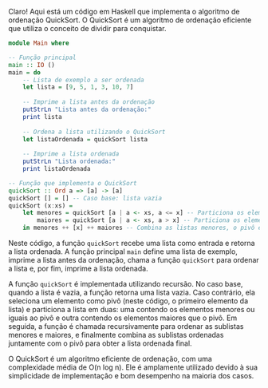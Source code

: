 Claro! Aqui está um código em Haskell que implementa o algoritmo de ordenação QuickSort. O QuickSort é um algoritmo de ordenação eficiente que utiliza o conceito de dividir para conquistar.

```haskell
module Main where

-- Função principal
main :: IO ()
main = do
    -- Lista de exemplo a ser ordenada
    let lista = [9, 5, 1, 3, 10, 7]
    
    -- Imprime a lista antes da ordenação
    putStrLn "Lista antes da ordenação:"
    print lista
    
    -- Ordena a lista utilizando o QuickSort
    let listaOrdenada = quickSort lista
    
    -- Imprime a lista ordenada
    putStrLn "Lista ordenada:"
    print listaOrdenada

-- Função que implementa o QuickSort
quickSort :: Ord a => [a] -> [a]
quickSort [] = [] -- Caso base: lista vazia
quickSort (x:xs) =
    let menores = quickSort [a | a <- xs, a <= x] -- Particiona os elementos menores que o pivô
        maiores = quickSort [a | a <- xs, a > x] -- Particiona os elementos maiores que o pivô
    in menores ++ [x] ++ maiores -- Combina as listas menores, o pivô e as listas maiores
```

Neste código, a função `quickSort` recebe uma lista como entrada e retorna a lista ordenada. A função principal `main` define uma lista de exemplo, imprime a lista antes da ordenação, chama a função `quickSort` para ordenar a lista e, por fim, imprime a lista ordenada.

A função `quickSort` é implementada utilizando recursão. No caso base, quando a lista é vazia, a função retorna uma lista vazia. Caso contrário, ela seleciona um elemento como pivô (neste código, o primeiro elemento da lista) e particiona a lista em duas: uma contendo os elementos menores ou iguais ao pivô e outra contendo os elementos maiores que o pivô. Em seguida, a função é chamada recursivamente para ordenar as sublistas menores e maiores, e finalmente combina as sublistas ordenadas juntamente com o pivô para obter a lista ordenada final.

O QuickSort é um algoritmo eficiente de ordenação, com uma complexidade média de O(n log n). Ele é amplamente utilizado devido à sua simplicidade de implementação e bom desempenho na maioria dos casos.
